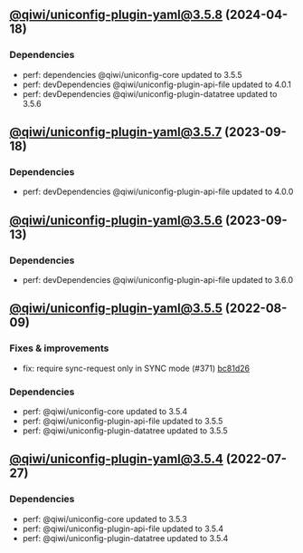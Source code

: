 ## [@qiwi/uniconfig-plugin-yaml@3.5.8](https://github.com/qiwi/uniconfig/compare/2023.9.18-qiwi.uniconfig-plugin-yaml.3.5.7-f0...2024.4.18-qiwi.uniconfig-plugin-yaml.3.5.8-f0) (2024-04-18)

### Dependencies
* perf: dependencies @qiwi/uniconfig-core updated to 3.5.5
* perf: devDependencies @qiwi/uniconfig-plugin-api-file updated to 4.0.1
* perf: devDependencies @qiwi/uniconfig-plugin-datatree updated to 3.5.6

## [@qiwi/uniconfig-plugin-yaml@3.5.7](https://github.com/qiwi/uniconfig/compare/2023.9.13-qiwi.uniconfig-plugin-yaml.3.5.6-f0...2023.9.18-qiwi.uniconfig-plugin-yaml.3.5.7-f0) (2023-09-18)

### Dependencies
* perf: devDependencies @qiwi/uniconfig-plugin-api-file updated to 4.0.0

## [@qiwi/uniconfig-plugin-yaml@3.5.6](https://github.com/qiwi/uniconfig/compare/2022.8.9-qiwi.uniconfig-plugin-yaml.3.5.5-f0...2023.9.13-qiwi.uniconfig-plugin-yaml.3.5.6-f0) (2023-09-13)

### Dependencies
* perf: devDependencies @qiwi/uniconfig-plugin-api-file updated to 3.6.0

## [@qiwi/uniconfig-plugin-yaml@3.5.5](https://github.com/qiwi/uniconfig/compare/2022.7.27-qiwi.uniconfig-plugin-yaml.3.5.4-f0...2022.8.9-qiwi.uniconfig-plugin-yaml.3.5.5-f0) (2022-08-09)

### Fixes & improvements
* fix: require sync-request only in SYNC mode (#371) [bc81d26](https://github.com/qiwi/uniconfig/commit/bc81d261273ce3976f71db5e7e6dcea3584ad483)

### Dependencies
* perf: @qiwi/uniconfig-core updated to 3.5.4
* perf: @qiwi/uniconfig-plugin-api-file updated to 3.5.5
* perf: @qiwi/uniconfig-plugin-datatree updated to 3.5.5

## [@qiwi/uniconfig-plugin-yaml@3.5.4](https://github.com/qiwi/uniconfig/compare/@qiwi/uniconfig-plugin-yaml@3.5.3...2022.7.27-qiwi.uniconfig-plugin-yaml.3.5.4-f0) (2022-07-27)

### Dependencies
* perf: @qiwi/uniconfig-core updated to 3.5.3
* perf: @qiwi/uniconfig-plugin-api-file updated to 3.5.4
* perf: @qiwi/uniconfig-plugin-datatree updated to 3.5.4
